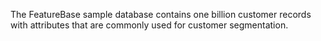 The FeatureBase sample database contains one billion customer records with attributes that are commonly used for customer segmentation.
